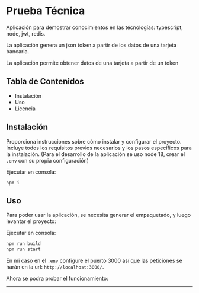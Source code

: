 # Prueba Técnica

Aplicación para demostrar conocimientos en las técnologías: typescript, node, jwt, redis.

La aplicación genera un json token a partir de los datos de una tarjeta bancaria.

La aplicación permite obtener datos de una tarjeta a partir de un token

## Tabla de Contenidos

* Instalación
* Uso
* Licencia

## Instalación

Proporciona instrucciones sobre cómo instalar y configurar el proyecto. Incluye todos los requisitos previos necesarios y los pasos específicos para la instalación. (Para el desarrollo de la aplicación se uso node 18, crear el `.env` con su propia configuración)

Ejecutar en consola:

```
npm i
```

## Uso

Para poder usar la aplicación, se necesita generar el empaquetado, y luego levantar el proyecto:

Ejecutar en consola:

```a
npm run build
npm run start
```

En mi caso en el `.env` configure el puerto 3000 así que las peticiones se harán en la url: `http://localhost:3000/`.

Ahora se podra probar el funcionamiento:



---
